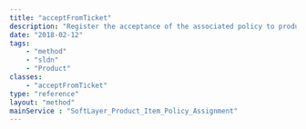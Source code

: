```yaml
---
title: "acceptFromTicket"
description: "Register the acceptance of the associated policy to product assignment, and link the created record to a Ticket. "
date: "2018-02-12"
tags:
    - "method"
    - "sldn"
    - "Product"
classes:
    - "acceptFromTicket"
type: "reference"
layout: "method"
mainService : "SoftLayer_Product_Item_Policy_Assignment"
---
```

